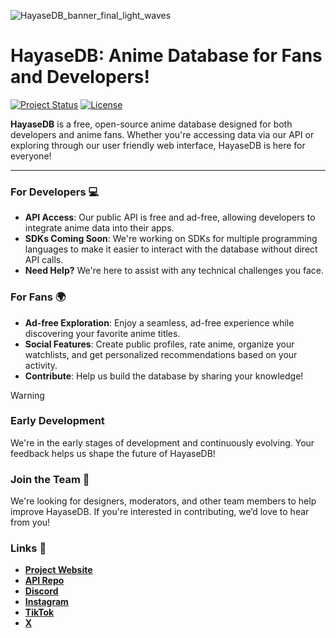 ![HayaseDB_banner_final_light_waves](https://github.com/user-attachments/assets/1fc87fa2-d4cf-4294-bb29-085c6b4aac44)

# HayaseDB: Anime Database for Fans and Developers!  
<div align="left">

[![Project Status](https://img.shields.io/badge/Project_Status-Early_Development-brightgreen)](https://github.com/AIO-Develope/HayaseDB-api) [![License](https://img.shields.io/badge/License-MIT-blue.svg)](LICENSE)  

</div>

**HayaseDB** is a free, open-source anime database designed for both developers and anime fans. Whether you're accessing data via our API or exploring through our user friendly web interface, HayaseDB is here for everyone!

---
### For Developers 💻  
- **API Access**: Our public API is free and ad-free, allowing developers to integrate anime data into their apps.
- **SDKs Coming Soon**: We're working on SDKs for multiple programming languages to make it easier to interact with the database without direct API calls.
- **Need Help?** We're here to assist with any technical challenges you face.

### For Fans 🌍  
- **Ad-free Exploration**: Enjoy a seamless, ad-free experience while discovering your favorite anime titles.
- **Social Features**:  Create public profiles, rate anime, organize your watchlists, and get personalized recommendations based on your activity.
- **Contribute**: Help us build the database by sharing your knowledge!

> [!WARNING]  
> ### Early Development
> We're in the early stages of development and continuously evolving. Your feedback helps us shape the future of HayaseDB!

### Join the Team 💪  
We're looking for designers, moderators, and other team members to help improve HayaseDB. If you're interested in contributing, we’d love to hear from you!

### Links 🚀  
- [**Project Website**](https://hayasedb.com)  
- [**API Repo**](https://github.hayasedb.com/)  
- [**Discord**](https://discord.hayasedb.com/)  
- [**Instagram**](https://instagram.hayasedb.com/)  
- [**TikTok**](https://tiktok.hayasedb.com/)  
- [**X**](https://x.hayasedb.com/)  
